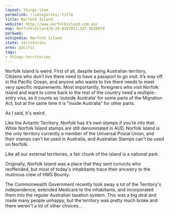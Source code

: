 ```yaml
---
layout: things-item
permalink: /:categories/:title
title: Norfolk Island
website: http://www.norfolkisland.com.au/
map: Norfolk+Island/@-29.0347013,167.9220079
parkweb: 
wikipedia: Norfolk_Island
state: territories
area: pacific
tags:
- things-territories
---
```


Norfolk Island is weird. First of all, despite being Australian territory, Citizens who don’t live there need to have a passport to go visit. It’s way off in the Pacific Ocean, and anyone who wants to live there needs to meet very specific requirements. Most importantly, foreigners who visit Norfolk Island and want to come back to the rest of the country need a multiple-entry visa, as it counts as ‘outside Australia’ for some parts of the Migration Act, but at the same time it is “inside Australia” for other parts. 

As I said, it's weird.

Like the Antartic Territory, Norfolk has it’s own stamps if you’re into that. While Norfolk Island stamps are still denominated in AUD, Norfolk Island is the only territory currently a member of the Universal Postal Union, and their stamps can't be used in Australia, and Australian Stamps can't be used on Norfolk.

Like all our external territories, a fair chunk of the island is a national park.

Originally, Norfolk Island was a place that they sent convicts who reoffended, but most of today's inhabitants trace their ancestry to the mutinous crew of HMS Bounty.

The Commonwealth Government recently took away a lot of the Territory's independence, extended Medicare to the inhabitants, and incorporated them into the regular Australian taxation system. This was a big deal and made many people unhappy, but the territory was pretty much broke and there weren't a lot of other choices...
